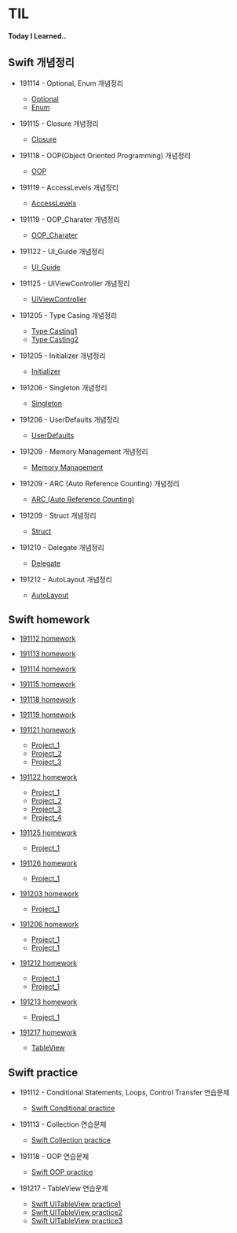 # TIL
#### Today I Learned..


## Swift 개념정리

- 191114 - Optional, Enum 개념정리
	- [Optional](https://github.com/demianjun/TIL/blob/master/Swift%20command/191114_optional.md)
	- [Enum](https://github.com/demianjun/TIL/blob/master/Swift%20command/191114_enumerations.md)

- 191115 - Closure 개념정리
	- [Closure](https://github.com/demianjun/TIL/blob/master/Swift%20command/191115_closure.md)

- 191118 - OOP(Object Oriented Programming) 개념정리
	- [OOP](https://github.com/demianjun/TIL/blob/master/Swift%20command/191118_OOP.md)

- 191119 - AccessLevels 개념정리
	- [AccessLevels](https://github.com/demianjun/TIL/blob/master/Swift%20command/191119_AccessLevels.md)

- 191119 - OOP_Charater 개념정리
	- [OOP_Charater](https://github.com/demianjun/TIL/blob/master/Swift%20command/191119_OOP_Charater.md)

- 191122 - UI_Guide 개념정리
	- [UI_Guide](https://github.com/demianjun/TIL/blob/master/Swift%20command/191122_UI_Guide.md)

- 191125 - UIViewController 개념정리
	- [UIViewController](https://github.com/demianjun/TIL/blob/master/Swift%20command/191125_UIViewController.md)

- 191205 - Type Casing 개념정리
	- [Type Casting1](https://velog.io/@demianjun/Type-Casting-f1k3s7lzyu)
	- [Type Casting2](https://velog.io/@demianjun/Type-Casting-2-30k3s9yawf)

- 191205 - Initializer 개념정리
	- [Initializer](https://velog.io/@demianjun/Initializer)

- 191206 - Singleton 개념정리
	- [Singleton](https://velog.io/@demianjun/Singleton-v9k3tnd604)

- 191206 - UserDefaults 개념정리
	- [UserDefaults](https://velog.io/@demianjun/UserDefaults)

- 191209 - Memory Management 개념정리
	- [Memory Management](https://velog.io/@demianjun/Memory-Management-w1k3xy10ry)

- 191209 - ARC (Auto Reference Counting) 개념정리
	- [ARC (Auto Reference Counting)](https://velog.io/@demianjun/ARC-Auto-Reference-Counting)

- 191209 - Struct 개념정리
	- [Struct](https://velog.io/@demianjun/Struct)

- 191210 - Delegate 개념정리
	- [Delegate](https://velog.io/@demianjun/Delegate-6rk3zccwlt)

- 191212 - AutoLayout 개념정리
	- [AutoLayout](https://velog.io/@demianjun/AutoLayout-e1k428bbor)
	

## Swift homework
- [191112 homework](https://github.com/demianjun/TIL/tree/master/Swift%20work/191111/codingHomework.md)

- [191113 homework](https://github.com/demianjun/TIL/tree/master/Swift%20work/191113/collection_homework.md)

- [191114 homework](https://github.com/demianjun/TIL/tree/master/Swift%20work/191114/optional_enum_homework.md)

- [191115 homework](https://github.com/demianjun/TIL/blob/master/Swift%20work/191115/closure_homework.md)

- [191118 homework](https://github.com/demianjun/TIL/blob/master/Swift%20work/191118/OOP_homework.md)


- [191119 homework](https://github.com/demianjun/TIL/blob/master/Swift%20work/191119/OOP_charac_homework.md)

- [191121 homework](https://github.com/demianjun/TIL/blob/master/Swift%20work/191121/191121_coding_homework.md)
	- [Project_1](https://github.com/demianjun/TIL/blob/master/Swift%20work/191121/191121_project_1.png)
	- [Project_2](https://github.com/demianjun/TIL/blob/master/Swift%20work/191121/191121_project_2.png)
	- [Project_3](https://github.com/demianjun/TIL/blob/master/Swift%20work/191121/191121_project_3.png)

- [191122 homework](https://github.com/demianjun/TIL/blob/master/Swift%20work/191122/191122_coding_homework.md)
	- [Project_1](https://github.com/demianjun/TIL/blob/master/Swift%20work/191122/191122_project_1/191122_project_1.png)
	- [Project_2](https://github.com/demianjun/TIL/blob/master/Swift%20work/191122/191122_project_2/191122_project_2.png)
	- [Project_3](https://github.com/demianjun/TIL/blob/master/Swift%20work/191122/191122_project_3/191122_project_3.png)
	- [Project_4](https://github.com/demianjun/TIL/blob/master/Swift%20work/191122/191122_project_4/191122_project_4.png)


- [191125 homework](https://github.com/demianjun/TIL/blob/master/Swift%20work/191125/191125_project_1/191125_project_1_homework.md)
	- [Project_1](https://github.com/demianjun/TIL/blob/master/Swift%20work/191125/191125_project_1.png)

- [191126 homework](https://github.com/demianjun/TIL/blob/master/Swift%20work/191126/191126_project_1/191126_project_1_homework.md)
	- [Project_1](https://github.com/demianjun/TIL/blob/master/Swift%20work/191126/191126_project_1.png)

- [191203 homework](https://github.com/demianjun/TIL/blob/master/Swift%20work/191203/191203_project_1/191203_project_1_homework.md)
	- [Project_1](https://github.com/demianjun/TIL/blob/master/Swift%20work/191203/191203_project_1.png)

- [191206 homework](https://github.com/demianjun/TIL/blob/master/Swift%20work/191206/191206_userDefault.md)
	- [Project_1](https://github.com/demianjun/TIL/blob/master/Swift%20work/191206/191206_userDefault0.png)
	- [Project_1](https://github.com/demianjun/TIL/blob/master/Swift%20work/191206/191206_userDefault1.png)

- [191212 homework](https://github.com/demianjun/TIL/blob/master/Swift%20work/191212/191212_AutoLayOut.md)
	- [Project_1](https://github.com/demianjun/TIL/blob/master/Swift%20work/191212/191212_AutoLayOut0.png)
	- [Project_1](https://github.com/demianjun/TIL/blob/master/Swift%20work/191212/191212_AutoLayOut1.png)

- [191213 homework](https://github.com/demianjun/TIL/blob/master/Swift%20work/191213/191213_PracticeOfLogIn.md)
	- [Project_1](https://github.com/demianjun/TIL/blob/master/Swift%20work/191213/191213_PracticeOfLogIn.png)


- [191217 homework](https://github.com/demianjun/TIL/blob/master/Swift%20work/191217/191217_TableViewPractice_Section.md)
	- [TableView](https://github.com/demianjun/TIL/blob/master/Swift%20work/191217/tableviewsection.png)



## Swift practice

- 191112 - Conditional Statements, Loops, Control Transfer 연습문제
	- [Swift Conditional practice](https://github.com/demianjun/TIL/blob/master/Swift%20practice/191112.md)

- 191113 - Collection 연습문제
	-  [Swift Collection practice](https://github.com/demianjun/TIL/blob/master/Swift%20practice/collection_practice.md)

- 191118 - OOP 연습문제
	-  [Swift OOP practice](https://github.com/demianjun/TIL/blob/master/Swift%20practice/OOP_practice.md)

- 191217 - TableView 연습문제
	-  [Swift UITableView practice1](https://velog.io/@demianjun/UITableVeiw-Practice-1-a2k4a7f18h)
	-  [Swift UITableView practice2](https://velog.io/@demianjun/UITableView-Practice-2-2tk4a7pbhs)
	-  [Swift UITableView practice3](https://velog.io/@demianjun/UITableView-Practice-3-yck4a7ti7x)


